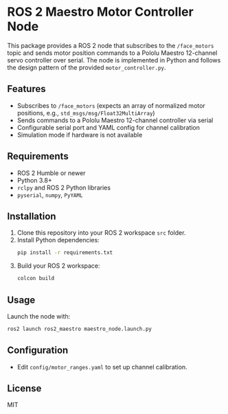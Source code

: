 # ROS 2 Maestro Motor Controller Node

This package provides a ROS 2 node that subscribes to the `/face_motors` topic and sends motor position commands to a Pololu Maestro 12-channel servo controller over serial. The node is implemented in Python and follows the design pattern of the provided `motor_controller.py`.

## Features
- Subscribes to `/face_motors` (expects an array of normalized motor positions, e.g., `std_msgs/msg/Float32MultiArray`)
- Sends commands to a Pololu Maestro 12-channel controller via serial
- Configurable serial port and YAML config for channel calibration
- Simulation mode if hardware is not available

## Requirements
- ROS 2 Humble or newer
- Python 3.8+
- `rclpy` and ROS 2 Python libraries
- `pyserial`, `numpy`, `PyYAML`

## Installation
1. Clone this repository into your ROS 2 workspace `src` folder.
2. Install Python dependencies:
   ```sh
   pip install -r requirements.txt
   ```
3. Build your ROS 2 workspace:
   ```sh
   colcon build
   ```

## Usage
Launch the node with:
```sh
ros2 launch ros2_maestro maestro_node.launch.py
```

## Configuration
- Edit `config/motor_ranges.yaml` to set up channel calibration.

## License
MIT
